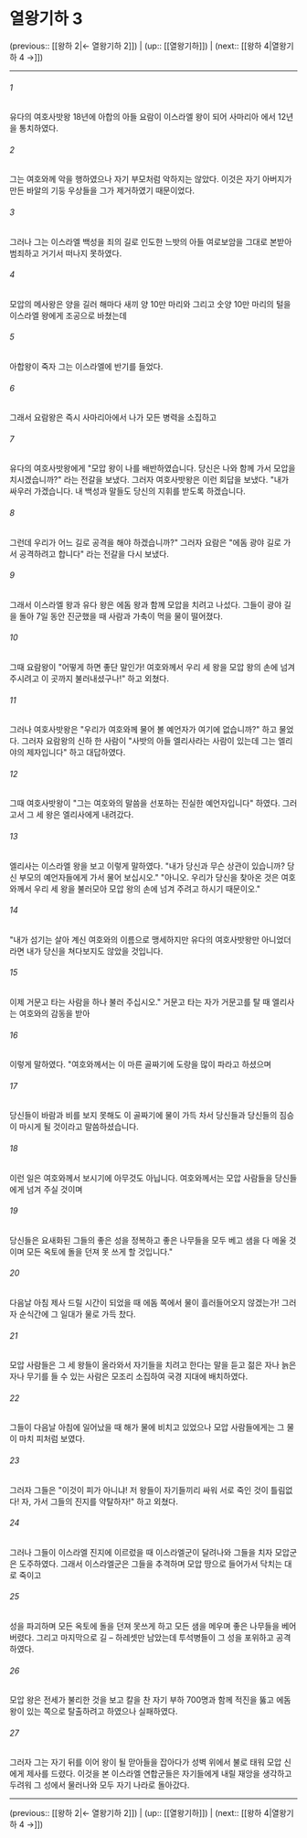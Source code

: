 # 열왕기하 3

(previous:: [[왕하 2|← 열왕기하 2]]) | (up:: [[열왕기하]]) | (next:: [[왕하 4|열왕기하 4 →]])

***




###### 1 

유다의 여호사밧왕 18년에 아합의 아들 요람이 이스라엘 왕이 되어 사마리아 에서 12년을 통치하였다. 



###### 2 

그는 여호와께 악을 행하였으나 자기 부모처럼 악하지는 않았다. 이것은 자기 아버지가 만든 바알의 기둥 우상들을 그가 제거하였기 때문이었다. 



###### 3 

그러나 그는 이스라엘 백성을 죄의 길로 인도한 느밧의 아들 여로보암을 그대로 본받아 범죄하고 거기서 떠나지 못하였다. 



###### 4 

모압의 메사왕은 양을 길러 해마다 새끼 양 10만 마리와 그리고 숫양 10만 마리의 털을 이스라엘 왕에게 조공으로 바쳤는데 



###### 5 

아합왕이 죽자 그는 이스라엘에 반기를 들었다. 



###### 6 

그래서 요람왕은 즉시 사마리아에서 나가 모든 병력을 소집하고 



###### 7 

유다의 여호사밧왕에게 "모압 왕이 나를 배반하였습니다. 당신은 나와 함께 가서 모압을 치시겠습니까?" 라는 전갈을 보냈다. 그러자 여호사밧왕은 이런 회답을 보냈다. "내가 싸우러 가겠습니다. 내 백성과 말들도 당신의 지휘를 받도록 하겠습니다. 



###### 8 

그런데 우리가 어느 길로 공격을 해야 하겠습니까?" 그러자 요람은 "에돔 광야 길로 가서 공격하려고 합니다" 라는 전갈을 다시 보냈다. 



###### 9 

그래서 이스라엘 왕과 유다 왕은 에돔 왕과 함께 모압을 치려고 나섰다. 그들이 광야 길을 돌아 7일 동안 진군했을 때 사람과 가축이 먹을 물이 떨어졌다. 



###### 10 

그때 요람왕이 "어떻게 하면 좋단 말인가! 여호와께서 우리 세 왕을 모압 왕의 손에 넘겨 주시려고 이 곳까지 불러내셨구나!" 하고 외쳤다. 



###### 11 

그러나 여호사밧왕은 "우리가 여호와께 물어 볼 예언자가 여기에 없습니까?" 하고 물었다. 그러자 요람왕의 신하 한 사람이 "사밧의 아들 엘리사라는 사람이 있는데 그는 엘리야의 제자입니다" 하고 대답하였다. 



###### 12 

그때 여호사밧왕이 "그는 여호와의 말씀을 선포하는 진실한 예언자입니다" 하였다. 그러고서 그 세 왕은 엘리사에게 내려갔다. 



###### 13 

엘리사는 이스라엘 왕을 보고 이렇게 말하였다. "내가 당신과 무슨 상관이 있습니까? 당신 부모의 예언자들에게 가서 물어 보십시오." "아니오. 우리가 당신을 찾아온 것은 여호와께서 우리 세 왕을 불러모아 모압 왕의 손에 넘겨 주려고 하시기 때문이오." 



###### 14 

"내가 섬기는 살아 계신 여호와의 이름으로 맹세하지만 유다의 여호사밧왕만 아니었더라면 내가 당신을 쳐다보지도 않았을 것입니다. 



###### 15 

이제 거문고 타는 사람을 하나 불러 주십시오." 거문고 타는 자가 거문고를 탈 때 엘리사는 여호와의 감동을 받아 



###### 16 

이렇게 말하였다. "여호와께서는 이 마른 골짜기에 도랑을 많이 파라고 하셨으며 



###### 17 

당신들이 바람과 비를 보지 못해도 이 골짜기에 물이 가득 차서 당신들과 당신들의 짐승이 마시게 될 것이라고 말씀하셨습니다. 



###### 18 

이런 일은 여호와께서 보시기에 아무것도 아닙니다. 여호와께서는 모압 사람들을 당신들에게 넘겨 주실 것이며 



###### 19 

당신들은 요새화된 그들의 좋은 성을 정복하고 좋은 나무들을 모두 베고 샘을 다 메울 것이며 모든 옥토에 돌을 던져 못 쓰게 할 것입니다." 



###### 20 

다음날 아침 제사 드릴 시간이 되었을 때 에돔 쪽에서 물이 흘러들어오지 않겠는가! 그러자 순식간에 그 일대가 물로 가득 찼다. 



###### 21 

모압 사람들은 그 세 왕들이 올라와서 자기들을 치려고 한다는 말을 듣고 젊은 자나 늙은 자나 무기를 들 수 있는 사람은 모조리 소집하여 국경 지대에 배치하였다. 



###### 22 

그들이 다음날 아침에 일어났을 때 해가 물에 비치고 있었으나 모압 사람들에게는 그 물이 마치 피처럼 보였다. 



###### 23 

그러자 그들은 "이것이 피가 아니냐! 저 왕들이 자기들끼리 싸워 서로 죽인 것이 틀림없다! 자, 가서 그들의 진지를 약탈하자!" 하고 외쳤다. 



###### 24 

그러나 그들이 이스라엘 진지에 이르렀을 때 이스라엘군이 달려나와 그들을 치자 모압군은 도주하였다. 그래서 이스라엘군은 그들을 추격하며 모압 땅으로 들어가서 닥치는 대로 죽이고 



###### 25 

성을 파괴하며 모든 옥토에 돌을 던져 못쓰게 하고 모든 샘을 메우며 좋은 나무들을 베어 버렸다. 그리고 마지막으로 길 – 하레셋만 남았는데 투석병들이 그 성을 포위하고 공격하였다. 



###### 26 

모압 왕은 전세가 불리한 것을 보고 칼을 찬 자기 부하 700명과 함께 적진을 뚫고 에돔 왕이 있는 쪽으로 탈출하려고 하였으나 실패하였다. 



###### 27 

그러자 그는 자기 뒤를 이어 왕이 될 맏아들을 잡아다가 성벽 위에서 불로 태워 모압 신에게 제사를 드렸다. 이것을 본 이스라엘 연합군들은 자기들에게 내릴 재앙을 생각하고 두려워 그 성에서 물러나와 모두 자기 나라로 돌아갔다.

***

(previous:: [[왕하 2|← 열왕기하 2]]) | (up:: [[열왕기하]]) | (next:: [[왕하 4|열왕기하 4 →]])
